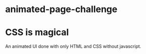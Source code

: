 # animated-page-challenge
# CSS is magical
An animated UI done with only HTML and CSS without javascript.

<img src="" alt="">
